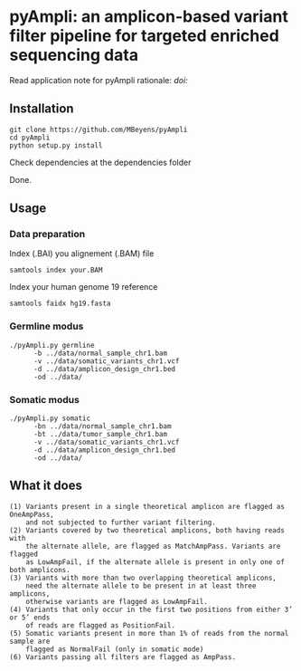 # pyAmpli: an amplicon-based variant filter pipeline for targeted enriched sequencing data
Read application note for pyAmpli rationale: <I>doi: </I>


## Installation

```
git clone https://github.com/MBeyens/pyAmpli
cd pyAmpli
python setup.py install 
```

Check dependencies at the dependencies folder

Done.

## Usage

### Data preparation
Index (.BAI) you alignement (.BAM) file
``` 
samtools index your.BAM
```

Index your human genome 19 reference
``` 
samtools faidx hg19.fasta
```

### Germline modus

``` 
./pyAmpli.py germline 
      -b ../data/normal_sample_chr1.bam 
      -v ../data/somatic_variants_chr1.vcf 
      -d ../data/amplicon_design_chr1.bed 
      -od ../data/
```


### Somatic modus

``` 
./pyAmpli.py somatic 
      -bn ../data/normal_sample_chr1.bam 
      -bt ../data/tumor_sample_chr1.bam 
      -v ../data/somatic_variants_chr1.vcf 
      -d ../data/amplicon_design_chr1.bed 
      -od ../data/
```


## What it does
    (1)	Variants present in a single theoretical amplicon are flagged as OneAmpPass, 
        and not subjected to further variant filtering. 
    (2)	Variants covered by two theoretical amplicons, both having reads with 
        the alternate allele, are flagged as MatchAmpPass. Variants are flagged 
        as LowAmpFail, if the alternate allele is present in only one of both amplicons.
    (3)	Variants with more than two overlapping theoretical amplicons, 
        need the alternate allele to be present in at least three amplicons, 
        otherwise variants are flagged as LowAmpFail.
    (4)	Variants that only occur in the first two positions from either 3’ or 5’ ends 
        of reads are flagged as PositionFail.
    (5)	Somatic variants present in more than 1% of reads from the normal sample are 
        flagged as NormalFail (only in somatic mode)
    (6)	Variants passing all filters are flagged as AmpPass.
